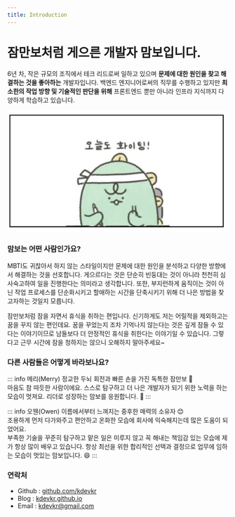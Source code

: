 ```yaml
---
title: Introduction
---
```


# 잠만보처럼 게으른 개발자 맘보입니다.

6년 차, 작은 규모의 조직에서 테크 리드로써 일하고 있으며 **문제에 대한 원인을 찾고 해결하는 것을 좋아하는** 개발자입니다. 백엔드 엔지니어로써의 직무를 수행하고 있지만 **최소한의 작업 방향 및 기술적인 판단을 위해** 프론트엔드 뿐만 아니라 인프라 지식까지 다양하게 학습하고 있습니다.

![](/fighting.png)

### 맘보는 어떤 사람인가요?
MBTI도 귀찮아서 하지 않는 스타일이지만 문제에 대한 원인을 분석하고 다양한 방향에서 해결하는 것을 선호합니다. 게으르다는 것은 단순히 빈둥대는 것이 아니라 천천히 심사숙고하여 일을 진행한다는 의미라고 생각합니다. 또한, 부지런하게 움직이는 것이 아닌 작업 프로세스를 단순화시키고 할애하는 시간을 단축시키기 위해 더 나은 방법을 찾고자하는 것일지 모릅니다.

잠만보처럼 잠을 자면서 휴식을 취하는 편입니다. 신기하게도 저는 어릴적을 제외하고는 꿈을 꾸지 않는 편인데요. 꿈을 꾸었는지 조차 기억나지 않는다는 것은 깊게 잠들 수 있다는 이야기이므로 남들보다 더 안정적인 휴식을 취한다는 이야기일 수 있습니다. 그렇다고 근무 시간에 잠을 청하지는 않으니 오해하지 말아주세요~

### 다른 사람들은 어떻게 바라보나요?

::: info 메리(Merry)
정교한 두뇌 회전과 빠른 손을 가진 독특한 잠만보 🙂  
마음도 참 따듯한 사람이에요. 스스로 탐구하고 더 나은 개발자가 되기 위한 노력을 하는 모습이 멋져요.
리더로 성장하는 맘보를 응원합니다. 💪
:::

::: info 오웬(Owen)
이름에서부터 느껴지는 중후한 매력의 소유자 😊  
조용하게 먼저 다가와주고 편안하고 온화한 모습에 회사에 익숙해지는데 많은 도움이 되었어요.   
부족한 기술을 꾸준히 탐구하고 맡은 일은 미루지 않고 꼭 해내는 책임감 있는 모습에 제가 항상 많이 배우고 있습니다. 항상 최선을 위한 합리적인 선택과 결정으로 업무에 임하는 모습이 멋있는 맘보입니다. 😄
:::

### 연락처

- Github : [github.com/kdevkr](https://github.com/kdevkr)
- Blog : [kdevkr.github.io](https://kdevkr.github.io/)
- Email : kdevkr@gmail.com
